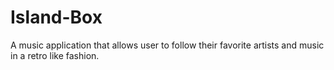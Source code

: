 # Island-Box
A music application that allows user to follow their favorite artists and music in a retro like fashion.
